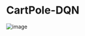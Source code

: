 # CartPole-DQN

![image](https://user-images.githubusercontent.com/96914816/147871029-ace9a6ce-2be6-4dc8-a9f3-49ef65f337b0.png)
